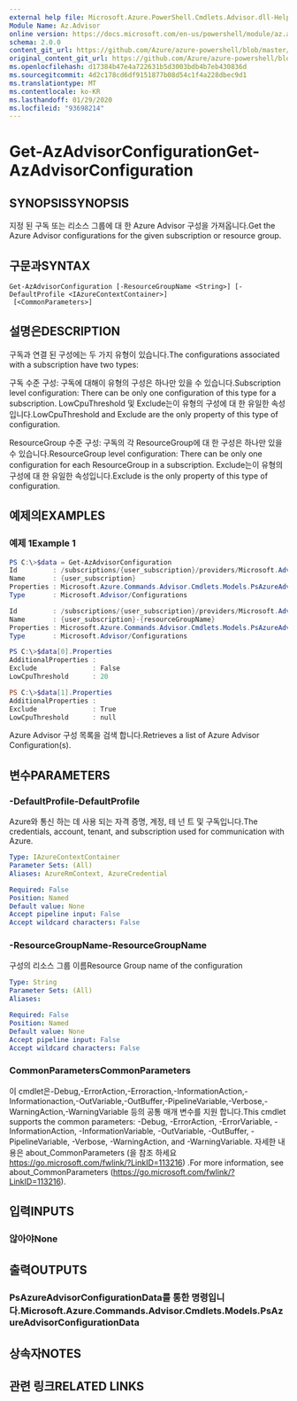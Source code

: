 ```yaml
---
external help file: Microsoft.Azure.PowerShell.Cmdlets.Advisor.dll-Help.xml
Module Name: Az.Advisor
online version: https://docs.microsoft.com/en-us/powershell/module/az.advisor/get-azadvisorconfiguration
schema: 2.0.0
content_git_url: https://github.com/Azure/azure-powershell/blob/master/src/Advisor/Advisor/help/Get-AzAdvisorConfiguration.md
original_content_git_url: https://github.com/Azure/azure-powershell/blob/master/src/Advisor/Advisor/help/Get-AzAdvisorConfiguration.md
ms.openlocfilehash: d17384b47e4a722631b5d3003bdb4b7eb430836d
ms.sourcegitcommit: 4d2c178cd6df9151877b08d54c1f4a228dbec9d1
ms.translationtype: MT
ms.contentlocale: ko-KR
ms.lasthandoff: 01/29/2020
ms.locfileid: "93698214"
---
```

# <span data-ttu-id="7ab74-101">Get-AzAdvisorConfiguration</span><span class="sxs-lookup"><span data-stu-id="7ab74-101">Get-AzAdvisorConfiguration</span></span>

## <span data-ttu-id="7ab74-102">SYNOPSIS</span><span class="sxs-lookup"><span data-stu-id="7ab74-102">SYNOPSIS</span></span>
<span data-ttu-id="7ab74-103">지정 된 구독 또는 리소스 그룹에 대 한 Azure Advisor 구성을 가져옵니다.</span><span class="sxs-lookup"><span data-stu-id="7ab74-103">Get the Azure Advisor configurations for the given subscription or resource group.</span></span>

## <span data-ttu-id="7ab74-104">구문과</span><span class="sxs-lookup"><span data-stu-id="7ab74-104">SYNTAX</span></span>

```
Get-AzAdvisorConfiguration [-ResourceGroupName <String>] [-DefaultProfile <IAzureContextContainer>]
 [<CommonParameters>]
```

## <span data-ttu-id="7ab74-105">설명은</span><span class="sxs-lookup"><span data-stu-id="7ab74-105">DESCRIPTION</span></span>
<span data-ttu-id="7ab74-106">구독과 연결 된 구성에는 두 가지 유형이 있습니다.</span><span class="sxs-lookup"><span data-stu-id="7ab74-106">The configurations associated with a subscription have two types:</span></span>

<span data-ttu-id="7ab74-107">구독 수준 구성: 구독에 대해이 유형의 구성은 하나만 있을 수 있습니다.</span><span class="sxs-lookup"><span data-stu-id="7ab74-107">Subscription level configuration: There can be only one configuration of this type for a subscription.</span></span> <span data-ttu-id="7ab74-108">LowCpuThreshold 및 Exclude는이 유형의 구성에 대 한 유일한 속성입니다.</span><span class="sxs-lookup"><span data-stu-id="7ab74-108">LowCpuThreshold and Exclude are the only property of this type of configuration.</span></span>

<span data-ttu-id="7ab74-109">ResourceGroup 수준 구성: 구독의 각 ResourceGroup에 대 한 구성은 하나만 있을 수 있습니다.</span><span class="sxs-lookup"><span data-stu-id="7ab74-109">ResourceGroup level configuration: There can be only one configuration for each ResourceGroup in a subscription.</span></span> <span data-ttu-id="7ab74-110">Exclude는이 유형의 구성에 대 한 유일한 속성입니다.</span><span class="sxs-lookup"><span data-stu-id="7ab74-110">Exclude is the only property of this type of configuration.</span></span>

## <span data-ttu-id="7ab74-111">예제의</span><span class="sxs-lookup"><span data-stu-id="7ab74-111">EXAMPLES</span></span>

### <span data-ttu-id="7ab74-112">예제 1</span><span class="sxs-lookup"><span data-stu-id="7ab74-112">Example 1</span></span>
```powershell
PS C:\>$data = Get-AzAdvisorConfiguration
Id         : /subscriptions/{user_subscription}/providers/Microsoft.Advisor/configurations/{user_subscription}
Name       : {user_subscription}
Properties : Microsoft.Azure.Commands.Advisor.Cmdlets.Models.PsAzureAdvisorConfigurationProperties
Type       : Microsoft.Advisor/Configurations

Id         : /subscriptions/{user_subscription}/providers/Microsoft.Advisor/configurations/{user_subscription}-{resourceGroupName}
Name       : {user_subscription}-{resourceGroupName}
Properties : Microsoft.Azure.Commands.Advisor.Cmdlets.Models.PsAzureAdvisorConfigurationProperties
Type       : Microsoft.Advisor/Configurations

PS C:\>$data[0].Properties
AdditionalProperties :
Exclude              : False
LowCpuThreshold      : 20

PS C:\>$data[1].Properties
AdditionalProperties :
Exclude              : True
LowCpuThreshold      : null

```
<span data-ttu-id="7ab74-113">Azure Advisor 구성 목록을 검색 합니다.</span><span class="sxs-lookup"><span data-stu-id="7ab74-113">Retrieves a list of Azure Advisor Configuration(s).</span></span>

## <span data-ttu-id="7ab74-114">변수</span><span class="sxs-lookup"><span data-stu-id="7ab74-114">PARAMETERS</span></span>

### <span data-ttu-id="7ab74-115">-DefaultProfile</span><span class="sxs-lookup"><span data-stu-id="7ab74-115">-DefaultProfile</span></span>
<span data-ttu-id="7ab74-116">Azure와 통신 하는 데 사용 되는 자격 증명, 계정, 테 넌 트 및 구독입니다.</span><span class="sxs-lookup"><span data-stu-id="7ab74-116">The credentials, account, tenant, and subscription used for communication with Azure.</span></span>

```yaml
Type: IAzureContextContainer
Parameter Sets: (All)
Aliases: AzureRmContext, AzureCredential

Required: False
Position: Named
Default value: None
Accept pipeline input: False
Accept wildcard characters: False
```

### <span data-ttu-id="7ab74-117">-ResourceGroupName</span><span class="sxs-lookup"><span data-stu-id="7ab74-117">-ResourceGroupName</span></span>
<span data-ttu-id="7ab74-118">구성의 리소스 그룹 이름</span><span class="sxs-lookup"><span data-stu-id="7ab74-118">Resource Group name of the configuration</span></span>

```yaml
Type: String
Parameter Sets: (All)
Aliases:

Required: False
Position: Named
Default value: None
Accept pipeline input: False
Accept wildcard characters: False
```

### <span data-ttu-id="7ab74-119">CommonParameters</span><span class="sxs-lookup"><span data-stu-id="7ab74-119">CommonParameters</span></span>
<span data-ttu-id="7ab74-120">이 cmdlet은-Debug,-ErrorAction,-Erroraction,-InformationAction,-Informationaction,-OutVariable,-OutBuffer,-PipelineVariable,-Verbose,-WarningAction,-WarningVariable 등의 공통 매개 변수를 지원 합니다.</span><span class="sxs-lookup"><span data-stu-id="7ab74-120">This cmdlet supports the common parameters: -Debug, -ErrorAction, -ErrorVariable, -InformationAction, -InformationVariable, -OutVariable, -OutBuffer, -PipelineVariable, -Verbose, -WarningAction, and -WarningVariable.</span></span>
<span data-ttu-id="7ab74-121">자세한 내용은 about_CommonParameters (을 참조 하세요 https://go.microsoft.com/fwlink/?LinkID=113216) .</span><span class="sxs-lookup"><span data-stu-id="7ab74-121">For more information, see about_CommonParameters (https://go.microsoft.com/fwlink/?LinkID=113216).</span></span>

## <span data-ttu-id="7ab74-122">입력</span><span class="sxs-lookup"><span data-stu-id="7ab74-122">INPUTS</span></span>

### <span data-ttu-id="7ab74-123">않아야</span><span class="sxs-lookup"><span data-stu-id="7ab74-123">None</span></span>

## <span data-ttu-id="7ab74-124">출력</span><span class="sxs-lookup"><span data-stu-id="7ab74-124">OUTPUTS</span></span>

### <span data-ttu-id="7ab74-125">PsAzureAdvisorConfigurationData를 통한 명령입니다.</span><span class="sxs-lookup"><span data-stu-id="7ab74-125">Microsoft.Azure.Commands.Advisor.Cmdlets.Models.PsAzureAdvisorConfigurationData</span></span>

## <span data-ttu-id="7ab74-126">상속자</span><span class="sxs-lookup"><span data-stu-id="7ab74-126">NOTES</span></span>

## <span data-ttu-id="7ab74-127">관련 링크</span><span class="sxs-lookup"><span data-stu-id="7ab74-127">RELATED LINKS</span></span>
